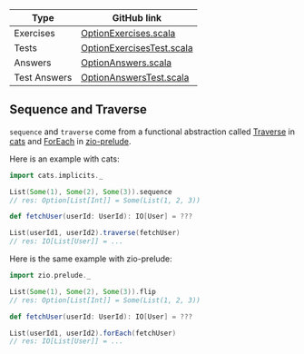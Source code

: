 | Type         | GitHub link |
|--------------|-------------|
| Exercises    |     [OptionExercises.scala](https://github.com/fp-tower/foundations/blob/master/exercises/src/main/scala/exercises/errorhandling/option/OptionExercises.scala)       |
| Tests        | [OptionExercisesTest.scala](https://github.com/fp-tower/foundations/blob/master/exercises/src/test/scala/exercises/errorhandling/option/OptionExercisesTest.scala)   |
| Answers      |       [OptionAnswers.scala](https://github.com/fp-tower/foundations/blob/master/answers/src/main/scala/answers/errorhandling/option/OptionAnswers.scala)     |
| Test Answers |   [OptionAnswersTest.scala](https://github.com/fp-tower/foundations/blob/master/answers/src/test/scala/answers/errorhandling/option/OptionAnswersTest.scala) |

## Sequence and Traverse

`sequence` and `traverse` come from a functional abstraction called [Traverse](https://typelevel.org/cats/typeclasses/traverse.html) in [cats](https://typelevel.org/cats) 
and [ForEach](https://zio.github.io/zio-prelude/docs/functionalabstractions/parameterizedtypes/foreach) in [zio-prelude](https://zio.github.io/zio-prelude/).

Here is an example with cats:

```scala
import cats.implicits._

List(Some(1), Some(2), Some(3)).sequence
// res: Option[List[Int]] = Some(List(1, 2, 3))

def fetchUser(userId: UserId): IO[User] = ???

List(userId1, userId2).traverse(fetchUser)
// res: IO[List[User]] = ...
```

Here is the same example with zio-prelude:

```scala
import zio.prelude._

List(Some(1), Some(2), Some(3)).flip
// res: Option[List[Int]] = Some(List(1, 2, 3))

def fetchUser(userId: UserId): IO[User] = ???

List(userId1, userId2).forEach(fetchUser)
// res: IO[List[User]] = ...
```